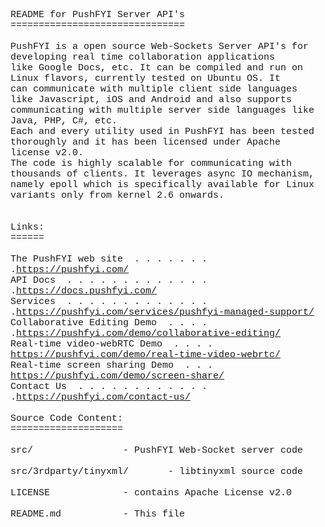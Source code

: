 

<pre style='font-family: "SFMono-Regular",Consolas,"Liberation Mono",Menlo,Courier,monospace; font-size: 15px;
    white-space: pre-wrap;' >
README for PushFYI Server API's
===============================

PushFYI is a open source Web-Sockets Server API's for developing real time collaboration applications 
like Google Docs, etc. It can be compiled and run on Linux flavors, currently tested on Ubuntu OS. It 
can communicate with multiple client side languages like Javascript, iOS and Android and also supports
communicating with multiple server side languages like Java, PHP, C#, etc.
Each and every utility used in PushFYI has been tested thoroughly and it has been licensed under Apache
license v2.0. 
The code is highly scalable for communicating with thousands of clients. It leverages async IO mechanism,
namely epoll which is specifically available for Linux variants only from kernel 2.6 onwards.


Links:
======

The PushFYI web site  . . . . . . . .<a href="https://pushfyi.com/" rel="nofollow">https://pushfyi.com/</a>
API Docs  . . . . . . . . . . . . . .<a href="https://docs.pushfyi.com/" rel="nofollow">https://docs.pushfyi.com/</a>
Services  . . . . . . . . . . . . . .<a href="https://pushfyi.com/services/pushfyi-managed-support/" rel="nofollow">https://pushfyi.com/services/pushfyi-managed-support/</a>
Collaborative Editing Demo  . . . . .<a href="https://pushfyi.com/demo/collaborative-editing/" rel="nofollow">https://pushfyi.com/demo/collaborative-editing/</a>
Real-time video-webRTC Demo  . . . . <a href="https://pushfyi.com/demo/real-time-video-webrtc/" rel="nofollow">https://pushfyi.com/demo/real-time-video-webrtc/</a>
Real-time screen sharing Demo  . . . <a href="https://pushfyi.com/demo/screen-share/" rel="nofollow">https://pushfyi.com/demo/screen-share/</a>
Contact Us  . . . . . . . . . . . . .<a href="https://pushfyi.com/contact-us/" rel="nofollow">https://pushfyi.com/contact-us/</a>

Source Code Content: 
====================

src/ 			 	- PushFYI Web-Socket server code<br>
src/3rdparty/tinyxml/		- libtinyxml source code <br>
LICENSE				- contains Apache License v2.0<br>
README.md			- This file
</pre>

